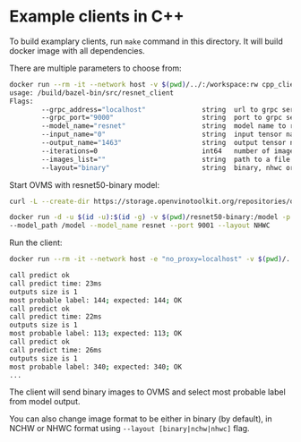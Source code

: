 # Example clients in C++

To build examplary clients, run `make` command in this directory. It will build docker image with all dependencies.

There are multiple parameters to choose from:
```bash
docker run --rm -it --network host -v $(pwd)/../:/workspace:rw cpp_clients_build_image                                                                                                
usage: /build/bazel-bin/src/resnet_client
Flags:
        --grpc_address="localhost"              string  url to grpc service
        --grpc_port="9000"                      string  port to grpc service
        --model_name="resnet"                   string  model name to request
        --input_name="0"                        string  input tensor name with image
        --output_name="1463"                    string  output tensor name with classification result
        --iterations=0                          int64   number of images per thread, by default each thread will use all images from list
        --images_list=""                        string  path to a file with a list of labeled images
        --layout="binary"                       string  binary, nhwc or nchw
```

Start OVMS with resnet50-binary model:
```bash
curl -L --create-dir https://storage.openvinotoolkit.org/repositories/open_model_zoo/2021.4/models_bin/3/resnet50-binary-0001/FP32-INT1/resnet50-binary-0001.bin -o resnet50-binary/1/model.bin https://storage.openvinotoolkit.org/repositories/open_model_zoo/2021.4/models_bin/3/resnet50-binary-0001/FP32-INT1/resnet50-binary-0001.xml -o resnet50-binary/1/model.xml
```

```bash
docker run -d -u $(id -u):$(id -g) -v $(pwd)/resnet50-binary:/model -p 9001:9001 openvino/model_server:latest \
--model_path /model --model_name resnet --port 9001 --layout NHWC
```

Run the client:
```bash
docker run --rm -it --network host -e "no_proxy=localhost" -v $(pwd)/../:/workspace:rw cpp_clients_build_image --grpc_port=9001 --images_list="/workspace/cpp/input_images.txt" --iterations=200

call predict ok
call predict time: 23ms
outputs size is 1
most probable label: 144; expected: 144; OK
call predict ok
call predict time: 22ms
outputs size is 1
most probable label: 113; expected: 113; OK
call predict ok
call predict time: 26ms
outputs size is 1
most probable label: 340; expected: 340; OK
...
```

The client will send binary images to OVMS and select most probable label from model output.

You can also change image format to be either in binary (by default), in NCHW or NHWC format using `--layout [binary|nchw|nhwc]` flag.